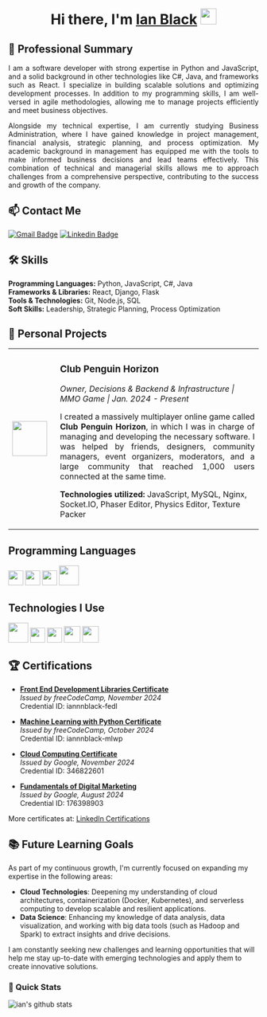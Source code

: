 <h1 align="center">Hi there, I'm <a href="https://www.linkedin.com/in/iannnblack/" target="_blank">Ian Black</a> <img
src="https://github.com/blackcater/blackcater/raw/main/images/Hi.gif" height="32" /></h1>

## 🎯 Professional Summary

<p align="justify">
  I am a software developer with strong expertise in Python and JavaScript, and a solid background in other technologies like C#, Java, and frameworks such as React. I specialize in building scalable solutions and optimizing development processes. In addition to my programming skills, I am well-versed in agile methodologies, allowing me to manage projects efficiently and meet business objectives.</p>

 <p align="justify"> Alongside my technical expertise, I am currently studying Business Administration, where I have gained knowledge in project management, financial analysis, strategic planning, and process optimization. My academic background in management has equipped me with the tools to make informed business decisions and lead teams effectively. This combination of technical and managerial skills allows me to approach challenges from a comprehensive perspective, contributing to the success and growth of the company.
</p>

## 📫 Contact Me

[![Gmail Badge](https://img.shields.io/badge/-ianblackmerlo@gmail.com-c14438?style=flat-square&logo=Gmail&logoColor=white&link=mailto:ianblackmerlo@gmail.com)](mailto:ianblackmerlo@gmail.com)
[![Linkedin Badge](https://img.shields.io/badge/-iannnblack-blue?style=flat-square&logo=Linkedin&logoColor=white&link=https://www.linkedin.com/in/iannnblack/)](https://www.linkedin.com/in/iannnblack/)

## 🛠 Skills
**Programming Languages:** Python, JavaScript, C#, Java  
**Frameworks & Libraries:** React, Django, Flask  
**Tools & Technologies:** Git, Node.js, SQL  
**Soft Skills:** Leadership, Strategic Planning, Process Optimization

## 💼 Personal Projects

<table>
  <tr>
    <td width="80">
      <img src="https://americadelsurtours.store/CPH/CPHlogo.png" width="70"/>
    </td>
    <td>
      <h3>Club Penguin Horizon</h3>
      <p><i>Owner, Decisions & Backend & Infrastructure | MMO Game | Jan. 2024 - Present</i></p>
      <p align="justify">
        I created a massively multiplayer online game called <strong>Club Penguin Horizon</strong>, in which I was in charge of managing and developing the necessary software. I was helped by friends, designers, community managers, event organizers, moderators, and a large community that reached 1,000 users connected at the same time.
      </p>
      <p><strong>Technologies utilized:</strong> JavaScript, MySQL, Nginx, Socket.IO, Phaser Editor, Physics Editor, Texture Packer</p>
    </td>
  </tr>
</table>

## Programming Languages
<img src = 'https://github.com/MarikIshtar007/MarikIshtar007/blob/master/images/cpp.svg' width='30'/> <img src = 'https://github.com/MarikIshtar007/MarikIshtar007/blob/master/images/python2.png' height='30'/> <img src = 'https://github.com/MarikIshtar007/MarikIshtar007/blob/master/images/js.svg' width='30'/> <img src = 'https://github.com/MarikIshtar007/MarikIshtar007/blob/master/images/php.svg' width='40'/> 

## Technologies I Use
<img src = 'https://github.com/MarikIshtar007/MarikIshtar007/blob/master/images/django.svg' height='40'/> <img src = 'https://github.com/MarikIshtar007/MarikIshtar007/blob/master/images/flask.png' width='30'/> <img src = 'https://github.com/MarikIshtar007/MarikIshtar007/blob/master/images/git.svg' width='30'/> <img src = 'https://github.com/MarikIshtar007/MarikIshtar007/blob/master/images/nodejs.svg' width='33'/> <img src = 'https://github.com/MarikIshtar007/MarikIshtar007/blob/master/images/react.svg' width='33'/>

## 🏆 Certifications

- **[Front End Development Libraries Certificate](https://www.freecodecamp.org/certification/iannnblack/front-end-development-libraries)**  
  *Issued by freeCodeCamp, November 2024*  
  Credential ID: iannnblack-fedl

- **[Machine Learning with Python Certificate](https://www.freecodecamp.org/certification/iannnblack/machine-learning-with-python-v7)**  
  *Issued by freeCodeCamp, October 2024*  
  Credential ID: iannnblack-mlwp

- **[Cloud Computing Certificate](https://skillshop.exceedlms.com/student/award/nFVS9y8AmAA1AbKNKdoEwqUQ)**  
  *Issued by Google, November 2024*  
  Credential ID: 346822601

- **[Fundamentals of Digital Marketing](https://skillshop.exceedlms.com/student/award/3T9Tmp6ZZwJMtGTmgqySjEzB)**  
  *Issued by Google, August 2024*  
  Credential ID: 176398903

More certificates at: [LinkedIn Certifications](https://www.linkedin.com/in/iannnblack/details/certifications/)

## 📚 Future Learning Goals

As part of my continuous growth, I'm currently focused on expanding my expertise in the following areas:

- **Cloud Technologies**: Deepening my understanding of cloud architectures, containerization (Docker, Kubernetes), and serverless computing to develop scalable and resilient applications.
- **Data Science**: Enhancing my knowledge of data analysis, data visualization, and working with big data tools (such as Hadoop and Spark) to extract insights and drive decisions.

I am constantly seeking new challenges and learning opportunities that will help me stay up-to-date with emerging technologies and apply them to create innovative solutions.

### 🚀 Quick Stats
![ian's github stats](https://github-readme-stats.vercel.app/api?username=iannblack&show_icons=true&hide=["issues"]&theme=dark)
